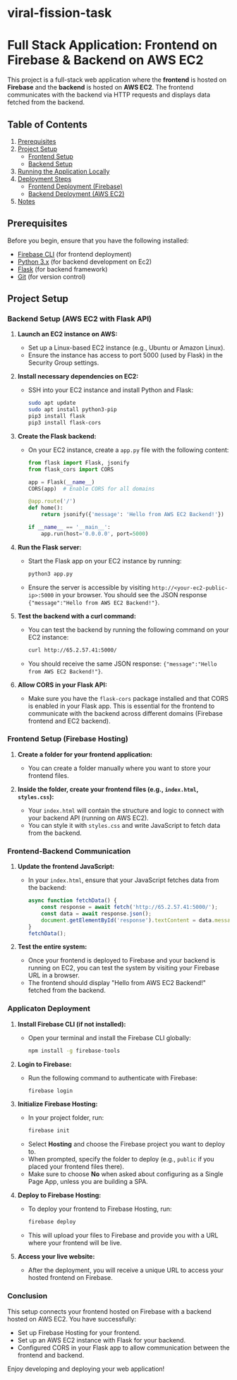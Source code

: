 # viral-fission-task
# Full Stack Application: Frontend on Firebase & Backend on AWS EC2

This project is a full-stack web application where the **frontend** is hosted on **Firebase** and the **backend** is hosted on **AWS EC2**. The frontend communicates with the backend via HTTP requests and displays data fetched from the backend.

## Table of Contents
1. [Prerequisites](#prerequisites)
2. [Project Setup](#project-setup)
    - [Frontend Setup](#frontend-setup)
    - [Backend Setup](#backend-setup)
3. [Running the Application Locally](#running-the-application-locally)
4. [Deployment Steps](#deployment-steps)
    - [Frontend Deployment (Firebase)](#frontend-deployment-firebase)
    - [Backend Deployment (AWS EC2)](#backend-deployment-aws-ec2)
5. [Notes](#notes)

## Prerequisites
Before you begin, ensure that you have the following installed:
- [Firebase CLI](https://firebase.google.com/docs/cli) (for frontend deployment)
- [Python 3.x](https://www.python.org/downloads/) (for backend development on Ec2)
- [Flask](https://flask.palletsprojects.com/) (for backend framework)
- [Git](https://git-scm.com/) (for version control)


## Project Setup

### Backend Setup (AWS EC2 with Flask API)

1. **Launch an EC2 instance on AWS:**
   - Set up a Linux-based EC2 instance (e.g., Ubuntu or Amazon Linux).
   - Ensure the instance has access to port 5000 (used by Flask) in the Security Group settings.

2. **Install necessary dependencies on EC2:**
   - SSH into your EC2 instance and install Python and Flask:
     ```bash
     sudo apt update
     sudo apt install python3-pip
     pip3 install flask
     pip3 install flask-cors
     ```

3. **Create the Flask backend:**
   - On your EC2 instance, create a `app.py` file with the following content:
     ```python
     from flask import Flask, jsonify
     from flask_cors import CORS

     app = Flask(__name__)
     CORS(app)  # Enable CORS for all domains

     @app.route('/')
     def home():
         return jsonify({'message': 'Hello from AWS EC2 Backend!'})

     if __name__ == '__main__':
         app.run(host='0.0.0.0', port=5000)
     ```

4. **Run the Flask server:**
   - Start the Flask app on your EC2 instance by running:
     ```bash
     python3 app.py
     ```
   - Ensure the server is accessible by visiting `http://<your-ec2-public-ip>:5000` in your browser. You should see the JSON response `{"message":"Hello from AWS EC2 Backend!"}`.

5. **Test the backend with a curl command:**
   - You can test the backend by running the following command on your EC2 instance:
     ```bash
     curl http://65.2.57.41:5000/
     ```
   - You should receive the same JSON response: `{"message":"Hello from AWS EC2 Backend!"}`.

6. **Allow CORS in your Flask API:**
   - Make sure you have the `flask-cors` package installed and that CORS is enabled in your Flask app. This is essential for the frontend to communicate with the backend across different domains (Firebase frontend and EC2 backend).


### Frontend Setup (Firebase Hosting)

1. **Create a folder for your frontend application:**
   - You can create a folder manually where you want to store your frontend files.

2. **Inside the folder, create your frontend files (e.g., `index.html`, `styles.css`):**
   - Your `index.html` will contain the structure and logic to connect with your backend API (running on AWS EC2).
   - You can style it with `styles.css` and write JavaScript to fetch data from the backend.
  
### Frontend-Backend Communication

1. **Update the frontend JavaScript:**
   - In your `index.html`, ensure that your JavaScript fetches data from the backend:
     ```javascript
     async function fetchData() {
         const response = await fetch('http://65.2.57.41:5000/');
         const data = await response.json();
         document.getElementById('response').textContent = data.message;
     }
     fetchData();
     ```

2. **Test the entire system:**
   - Once your frontend is deployed to Firebase and your backend is running on EC2, you can test the system by visiting your Firebase URL in a browser.
   - The frontend should display "Hello from AWS EC2 Backend!" fetched from the backend.

### Applicaton Deployment
1. **Install Firebase CLI (if not installed):**
   - Open your terminal and install the Firebase CLI globally:
     ```bash
     npm install -g firebase-tools
     ```

2. **Login to Firebase:**
   - Run the following command to authenticate with Firebase:
     ```bash
     firebase login
     ```

3. **Initialize Firebase Hosting:**
   - In your project folder, run:
     ```bash
     firebase init
     ```
   - Select **Hosting** and choose the Firebase project you want to deploy to.
   - When prompted, specify the folder to deploy (e.g., `public` if you placed your frontend files there).
   - Make sure to choose **No** when asked about configuring as a Single Page App, unless you are building a SPA.

4. **Deploy to Firebase Hosting:**
   - To deploy your frontend to Firebase Hosting, run:
     ```bash
     firebase deploy
     ```
   - This will upload your files to Firebase and provide you with a URL where your frontend will be live.

7. **Access your live website:**
   - After the deployment, you will receive a unique URL to access your hosted frontend on Firebase.



### Conclusion

This setup connects your frontend hosted on Firebase with a backend hosted on AWS EC2. You have successfully:

- Set up Firebase Hosting for your frontend.
- Set up an AWS EC2 instance with Flask for your backend.
- Configured CORS in your Flask app to allow communication between the frontend and backend.

Enjoy developing and deploying your web application!
